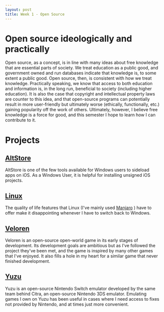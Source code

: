 ```yaml
---
layout: post
title: Week 1 - Open Source
---
```


# Open source ideologically and practically

Open source, as a concept, is in line with many ideas about free knowledge that are essential parts of society. We treat education as a public good, and government owned and run databases indicate that knowledge is, to some extent a public good. Open source, then, is consistent with how we treat knowledge. Practically speaking, we know that access to both education and information is, in the long run, beneficial to society (including higher education). It is also the case that copyright and intellectual property laws are counter to this idea, and that open-source programs can potentially result in more user-friendly but ultimately worse (ethically, functionally, etc.) gaining popularity off the work of others. Ultimately, however, I believe free knowledge is a force for good, and this semester I hope to learn how I can contribute to it.

# Projects

## [AltStore](https://github.com/altstoreio/AltStore)

AltStore is one of the few tools available for Windows users to sideload apps on iOS. As a Windows User, it is helpful for installing unsigned iOS projects.

## [Linux](https://www.linux.org/)

The quality of life features that Linux (I've mainly used [Manjaro](https://manjaro.org/) ) have to offer make it disappointing whenever I have to switch back to Windows. 

## [Veloren](https://gitlab.com/veloren/veloren)

Veloren is an open-source open-world game in its early stages of development. Its development goals are ambitious but as I've followed the project they've been met, and the game is inspired by many other games that I've enjoyed. It also fills a hole in my heart for a similar game that never finished development.

## [Yuzu](https://yuzu-emu.org/)

Yuzu is an open-source Nintendo Switch emulator developed by the same team behind Citra, an open-source Nintendo 3DS emulator. Emulating games I own on Yuzu has been useful in cases where I need access to fixes not provided by Nintendo, and at times just more convenient.